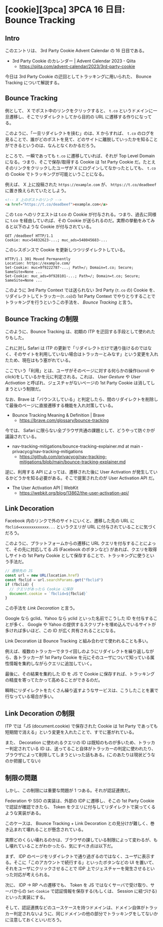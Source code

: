 # [cookie][3pca] 3PCA 16 日目: Bounce Tracking

## Intro

このエントリは、 3rd Party Cookie Advent Calendar の 16 日目である。

- 3rd Party Cookie のカレンダー | Advent Calendar 2023 - Qiita
  - https://qiita.com/advent-calendar/2023/3rd-party-cookie

今日は 3rd Party Cookie の迂回としてトラッキングに用いられた、 Bounce Tracking について解説する。


## Bounce Tracking

例として、 X でポスト中のリンクをクリックすると、 `t.co` というドメインに一旦遷移し、そこでリダイレクトしてから目的の URL に遷移する作りになってる。

このように、「一旦リダイレクトを挟む」のは、X からすれば、 `t.co` のログを見ることで、誰がどのポストを見て、どのサイトに離脱していったかを知ることができるというのは、なんとなくわかるだろう。

ところで、一瞬であっても `t.co` に遷移していれば、それが Top Level Domain になる。つまり、そこで保存/取得する Cookie は 1st Party Cookie だ。たとえそのリンクをクリックしたユーザが X にログインしてなかったとしても、 `t.co` の Cookie でトラッキングが可能ということになる。

例えば、 X 上に投稿された `https://example.com` が、 `https://t.co/deadbeef` に置き換えられていたとしよう。

```html
<!-- X 上のポストのリンク -->
<a href="https://t.co/deadbeef">example.com</a>
```

この t.co へのリクエストは t.co の Cookie が付与される。つまり、過去に同様に t.co を経由していれば、その Cookie が送られるのだ。実際の挙動をみてみると以下のような Cookie が付与されている。

```http
GET /deadbeef HTTP/1.1
Cookie: muc=54832623-...; muc_ads=548045683-...
```

このレスポンスで Cookie を更新しつつリダイレクトしている。

```http
HTTP/1.1 301 Moved Permanently
Location: https://example.com/
Set-Cookie: muc=9f9222787-...; Path=/; Domain=t.co; Secure; SameSite=None ...
Set-Cookie: muc_ads=9f928101-...; Path=/; Domain=t.co; Secure; SameSite=None ...
```

このように 3rd Party Context では送られない 3rd Party (`t.co` の) Cookie を、リダイレクトしてトラッカー(`t.co`)の 1st Party Context でやりとりすることでトラッキングを行うというこの手法を、 *Bounce Tracking* と言う。


## Bounce Tracking の制限

このように、Bounce Tracking は、初期の ITP を迂回する手段として使われたりもした。

これに対し Safari は ITP の更新で「リダイレクトだけで通り抜けるのではなく、そのサイトを利用していない場合はトラッカーとみなす」という変更を入れたため、現在はもう塞がれている。

ここでいう「利用」とは、ユーザがそのページに対する何らかの操作(scroll や click)をしているかを元に判定される。これは、 *User Gesture* や *User Activation* と呼ばれ、ジェスチャがないページの 1st Party Cookie は消してしまうという制限だ。

なお、Brave は「バウンスしている」と判定したら、間のリダイレクトを削除して最後のページに直接遷移する機能を入れ対策している。

- Bounce Tracking Meaning & Definition | Brave
  - https://brave.com/glossary/bounce-tracking

今では、 Safari に限らない全ブラウザ共通の課題として、どうやって防ぐかが議論されている。

- nav-tracking-mitigations/bounce-tracking-explainer.md at main - privacycg/nav-tracking-mitigations
  - https://github.com/privacycg/nav-tracking-mitigations/blob/main/bounce-tracking-explainer.md

逆に、利用する API によっては、遷移された後に User Activation が発生しているかどうかを知る必要がある。そこで提案されたのが User Activation API だ。

- The User Activation API | WebKit
  - https://webkit.org/blog/13862/the-user-activation-api/


## Link Decoration

Facebook 内のリンクで外のサイトにいくと、遷移した先の URL に `fbclid=xxxxxxxxxxxxx...` というクエリが URL に付与されていることに気づくだろう。

このように、プラットフォームからの遷移に URL クエリを付与することによって、その先に対応してる JS (Facebook のボタンなど) があれば、クエリを取得しサイトの 1st Party Cookie として保存することで、トラッキングに使うという手法だ。

```js
// 遷移先の JS
const url = new URL(location.href)
const fbclid = url.searchParams.get("fbclid")
if (fbclid) {
  // クエリがあったら Cookie に保存
  document.cookie = `fbclid=${fbclid}`
}
```

この手法を *Link Decoration* と言う。

Google なら gclid、Yahoo なら yclid といった名前でこうした ID を付与することが多く、 Google や Yahoo の提供するスクリプトを埋め込んでいるサイトが多ければ多いほど、この ID が広く共有されることになる。

Link Decoration は Bounce Tracking と組み合わせて使われることも多い。

例えば、複数のトラッカーでタライ回しのようにリダイレクトを繰り返しながら、各トラッカーが 1st Party Cookie を元にそのユーザについて知っている属性情報を集約しながらクエリに追加していく。

最後に、その結果を集約した ID を JS で Cookie に保存すれば、トラッキングの精度を寄ってたかって高めることができるのだ。

瞬時にリダイレクトをたくさん繰り返すようなサービスは、こうしたことを裏で行なっている場合が多い。


## Link Decoration の制限

ITP では「JS (document.cookie) で保存された Cookie は 1st Party であっても短期間で消える」という変更を入れたことで、すでに塞がれている。

また、 Decoration に使われるクエリの ID は既知のものが多いため、トラッカー判定されている ID は、送ってること自体がトラッカーの判定に使われたり、ブラウザによって削除してしまうといった話もある。(このあたりは現状どうなのか把握してない)


## 制限の問題

しかし、この制限には重要な問題が 1 つある。それが認証連携だ。

Federation や SSO の実装は、外部の IDP に遷移し、そこの 1st Party Cookie で認証が確認できたら、 Token をクエリに付与してリダイレクトで戻ってくるような実装がある。

このケースは、 Bounce Tracking + Link Decoration との見分けが難しく、巻き込まれて壊れることが懸念されている。

実際どのくらい壊れるのかは、ブラウザの課している制限によって変わるが、もし壊れていることがわかったら、気にすべき点は以下だ。

まず、 IDP のページをリダイレクトで通り過ぎるのではなく、ユーザに表示する。そこに「このアカウントで続行する」といったボタンなどの UI を置いて、それをユーザにクリックさせることで IDP 上でジェスチャーを発生させるといった対応が考えられる。

次に、 IDP -> RP への遷移でも、 Token を JS ではなくサーバで受け取り、サーバからの `Set-Cookie` で認証情報を保存する(もしくは、 Session に紐づける)といった実装にする。

そして、認証連携などのユースケースを持つドメインは、ドメイン自体がトラッカー判定されないように、同じドメインの他の部分でトラッキングをしてないかに注意しておくといいだろう。